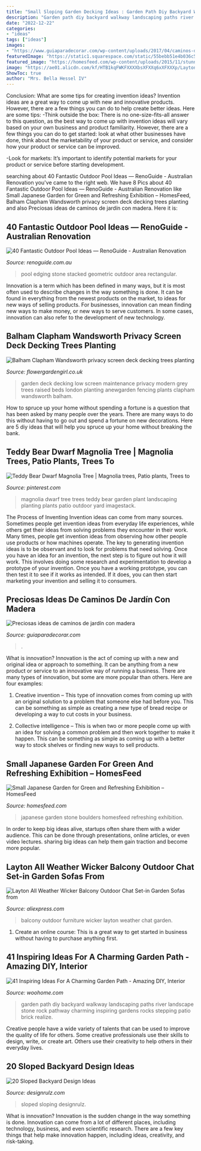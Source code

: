 ```yaml
---
title: "Small Sloping Garden Decking Ideas : Garden Path Diy Backyard Walkway Landscaping Paths River Landscape Stone Rock Pathway Charming Inspiring Gardens Rocks Stepping Patio Brick Realize"
description: "Garden path diy backyard walkway landscaping paths river landscape stone rock pathway charming inspiring gardens rocks stepping patio brick realize"
date: "2022-12-22"
categories:
- "ideas"
tags: ["ideas"]
images:
- "https://www.guiaparadecorar.com/wp-content/uploads/2017/04/caminos-de-jardin-con-madera-11.jpg"
featuredImage: "https://static1.squarespace.com/static/55bebb51e4b036c52ebe8c45/t/561b4fbce4b0de0a9251e10e/1461737891214/geometric+pool+with+stacked+stone+edging"
featured_image: "https://homesfeed.com/wp-content/uploads/2015/11/stunning-green-small-japanese-garden-idea-with-stone-walkway-with-shrub-and-boulders-and-pebbles.jpg"
image: "https://ae01.alicdn.com/kf/HTB1kqFWKFXXXXbsXFXXq6xXFXXXp/Layton-All-Weather-Wicker-Balcony-Outdoor-Chat-Set.jpg"
ShowToc: true
author: "Mrs. Bella Hessel IV"
---
```



Conclusion: What are some tips for creating invention ideas?
Invention ideas are a great way to come up with new and innovative products. However, there are a few things you can do to help create better ideas. Here are some tips:
-Think outside the box: There is no one-size-fits-all answer to this question, as the best way to come up with invention ideas will vary based on your own business and product familiarity. However, there are a few things you can do to get started: look at what other businesses have done, think about the marketability of your product or service, and consider how your product or service can be improved.

-Look for markets: It’s important to identify potential markets for your product or service before starting development.

	

		
searching about 40 Fantastic Outdoor Pool Ideas — RenoGuide - Australian Renovation you've came to the right web. We have 8 Pics about 40 Fantastic Outdoor Pool Ideas — RenoGuide - Australian Renovation like Small Japanese Garden for Green and Refreshing Exhibition – HomesFeed, Balham Clapham Wandsworth privacy screen deck decking trees planting and also Preciosas ideas de caminos de jardín con madera. Here it is:
		
    
## 40 Fantastic Outdoor Pool Ideas — RenoGuide - Australian Renovation

<img loading=lazy src="https://static1.squarespace.com/static/55bebb51e4b036c52ebe8c45/t/561b4fbce4b0de0a9251e10e/1461737891214/geometric+pool+with+stacked+stone+edging" onerror="this.onerror=null;this.src='https://tse4.mm.bing.net/th?id=OIP.v5uiU6l2qKKsg9QPvcv04QHaLH&amp;pid=15.1';" alt="40 Fantastic Outdoor Pool Ideas — RenoGuide - Australian Renovation">

_Source: renoguide.com.au_

>pool edging stone stacked geometric outdoor area rectangular. 

	

Innovation is a term which has been defined in many ways, but it is most often used to describe changes in the way something is done. It can be found in everything from the newest products on the market, to ideas for new ways of selling products. For businesses, innovation can mean finding new ways to make money, or new ways to serve customers. In some cases, innovation can also refer to the development of new technology.

    
## Balham Clapham Wandsworth Privacy Screen Deck Decking Trees Planting

<img loading=lazy src="https://flowergardengirl.co.uk/wp-content/uploads/2016/03/low-maintenance-grey-deck-raised-beds-Modern-Garden-Company.jpg" onerror="this.onerror=null;this.src='https://tse4.mm.bing.net/th?id=OIP.nAJT4mPoHHMDxmSaFE3GSAHaEK&amp;pid=15.1';" alt="Balham Clapham Wandsworth privacy screen deck decking trees planting">

_Source: flowergardengirl.co.uk_

>garden deck decking low screen maintenance privacy modern grey trees raised beds london planting anewgarden fencing plants clapham wandsworth balham. 

	

How to spruce up your home without spending a fortune is a question that has been asked by many people over the years. There are many ways to do this without having to go out and spend a fortune on new decorations. Here are 5 diy ideas that will help you spruce up your home without breaking the bank.

    
## Teddy Bear Dwarf Magnolia Tree | Magnolia Trees, Patio Plants, Trees To

<img loading=lazy src="https://i.pinimg.com/736x/b0/b5/6c/b0b56cd7e76bdf4064123fe4f2d97f76--small-magnolia-tree-dwarf-magnolia-tree.jpg" onerror="this.onerror=null;this.src='https://tse4.mm.bing.net/th?id=OIP.8uDWQPOuO0FoO9DYp9WhEAHaJ3&amp;pid=15.1';" alt="Teddy Bear Dwarf Magnolia Tree | Magnolia trees, Patio plants, Trees to">

_Source: pinterest.com_

>magnolia dwarf tree trees teddy bear garden plant landscaping planting plants patio outdoor yard imagestack. 

	

The Process of Inventing
Invention ideas can come from many sources. Sometimes people get invention ideas from everyday life experiences, while others get their ideas from solving problems they encounter in their work. Many times, people get invention ideas from observing how other people use products or how machines operate. The key to generating invention ideas is to be observant and to look for problems that need solving.
Once you have an idea for an invention, the next step is to figure out how it will work. This involves doing some research and experimentation to develop a prototype of your invention. Once you have a working prototype, you can then test it to see if it works as intended. If it does, you can then start marketing your invention and selling it to consumers.

    
## Preciosas Ideas De Caminos De Jardín Con Madera

<img loading=lazy src="https://www.guiaparadecorar.com/wp-content/uploads/2017/04/caminos-de-jardin-con-madera-11.jpg" onerror="this.onerror=null;this.src='https://tse3.mm.bing.net/th?id=OIP.AvisojwBKvgr8uQ3JA2oLgHaJ4&amp;pid=15.1';" alt="Preciosas ideas de caminos de jardín con madera">

_Source: guiaparadecorar.com_

>. 

	

What is innovation?
Innovation is the act of coming up with a new and original idea or approach to something. It can be anything from a new product or service to an innovative way of running a business. There are many types of innovation, but some are more popular than others. Here are four examples:
1. Creative invention – This type of innovation comes from coming up with an original solution to a problem that someone else had before you. This can be something as simple as creating a new type of bread recipe or developing a way to cut costs in your business.

2. Collective intelligence – This is when two or more people come up with an idea for solving a common problem and then work together to make it happen. This can be something as simple as coming up with a better way to stock shelves or finding new ways to sell products.


    
## Small Japanese Garden For Green And Refreshing Exhibition – HomesFeed

<img loading=lazy src="https://homesfeed.com/wp-content/uploads/2015/11/stunning-green-small-japanese-garden-idea-with-stone-walkway-with-shrub-and-boulders-and-pebbles.jpg" onerror="this.onerror=null;this.src='https://tse2.mm.bing.net/th?id=OIP.vrW8pnMp7N_AobxJ6cyzkgHaF7&amp;pid=15.1';" alt="Small Japanese Garden for Green and Refreshing Exhibition – HomesFeed">

_Source: homesfeed.com_

>japanese garden stone boulders homesfeed refreshing exhibition. 

	

In order to keep big ideas alive, startups often share them with a wider audience. This can be done through presentations, online articles, or even video lectures. sharing big ideas can help them gain traction and become more popular.

    
## Layton All Weather Wicker Balcony Outdoor Chat Set-in Garden Sofas From

<img loading=lazy src="https://ae01.alicdn.com/kf/HTB1kqFWKFXXXXbsXFXXq6xXFXXXp/Layton-All-Weather-Wicker-Balcony-Outdoor-Chat-Set.jpg" onerror="this.onerror=null;this.src='https://tse1.mm.bing.net/th?id=OIP.Gjo-rar6_yE_qEWs0ptedQHaHa&amp;pid=15.1';" alt="Layton All Weather Wicker Balcony Outdoor Chat Set-in Garden Sofas from">

_Source: aliexpress.com_

>balcony outdoor furniture wicker layton weather chat garden. 

	

1. Create an online course: This is a great way to get started in business without having to purchase anything first.

    
## 41 Inspiring Ideas For A Charming Garden Path - Amazing DIY, Interior

<img loading=lazy src="http://www.woohome.com/wp-content/uploads/2014/07/garden-walkway-ideas-7.jpg" onerror="this.onerror=null;this.src='https://tse1.mm.bing.net/th?id=OIP.z7RxMdxq1FK6WFPUGFeS6QHaLH&amp;pid=15.1';" alt="41 Inspiring Ideas For A Charming Garden Path - Amazing DIY, Interior">

_Source: woohome.com_

>garden path diy backyard walkway landscaping paths river landscape stone rock pathway charming inspiring gardens rocks stepping patio brick realize. 

	

Creative people have a wide variety of talents that can be used to improve the quality of life for others. Some creative professionals use their skills to design, write, or create art. Others use their creativity to help others in their everyday lives.

    
## 20 Sloped Backyard Design Ideas

<img loading=lazy src="http://cdn.designrulz.com/wp-content/uploads/2015/05/sloped-landscape-design-ideas-designrulz-7.jpg" onerror="this.onerror=null;this.src='https://tse3.mm.bing.net/th?id=OIP.uyd-s-hxE2bEHvnoyuabggHaHP&amp;pid=15.1';" alt="20 Sloped Backyard Design Ideas">

_Source: designrulz.com_

>sloped sloping designrulz. 

	

What is innovation?
Innovation is the sudden change in the way something is done. Innovation can come from a lot of different places, including technology, business, and even scientific research. There are a few key things that help make innovation happen, including ideas, creativity, and risk-taking.

